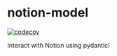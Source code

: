 # notion-model

[![codecov](https://codecov.io/gh/austinyu/notion-model/graph/badge.svg?token=5E1ZI1L3MP)](https://codecov.io/gh/austinyu/notion-model)

Interact with Notion using pydantic!
